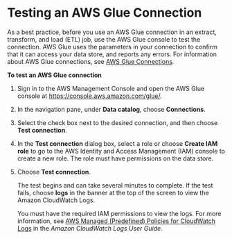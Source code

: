 # Testing an AWS Glue Connection<a name="console-test-connections"></a>

As a best practice, before you use an AWS Glue connection in an extract, transform, and load \(ETL\) job, use the AWS Glue console to test the connection\. AWS Glue uses the parameters in your connection to confirm that it can access your data store, and reports any errors\. For information about AWS Glue connections, see [AWS Glue Connections](connection-using.md)\.

**To test an AWS Glue connection**

1. Sign in to the AWS Management Console and open the AWS Glue console at [https://console\.aws\.amazon\.com/glue/](https://console.aws.amazon.com/glue/)\.

1. In the navigation pane, under **Data catalog**, choose **Connections**\.

1. Select the check box next to the desired connection, and then choose **Test connection**\.

1. In the **Test connection** dialog box, select a role or choose **Create IAM role** to go to the AWS Identity and Access Management \(IAM\) console to create a new role\. The role must have permissions on the data store\.

1. Choose **Test connection**\.

   The test begins and can take several minutes to complete\. If the test fails, choose **logs** in the banner at the top of the screen to view the Amazon CloudWatch Logs\.

   You must have the required IAM permissions to view the logs\. For more information, see [AWS Managed \(Predefined\) Policies for CloudWatch Logs](https://docs.aws.amazon.com/AmazonCloudWatch/latest/logs/iam-identity-based-access-control-cwl.html#managed-policies-cwl) in the *Amazon CloudWatch Logs User Guide*\.